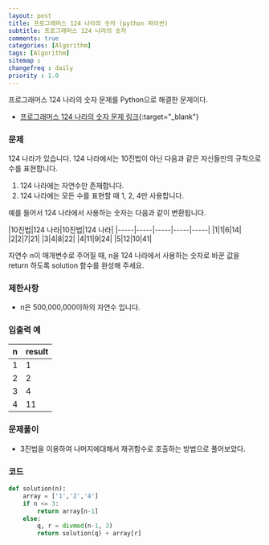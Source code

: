 ```yaml
---
layout: post
title: 프로그래머스 124 나라의 숫자 (python 파이썬)
subtitle: 프로그래머스 124 나라의 숫자
comments: true
categories: [Algorithm]
tags: [Algorithm]
sitemap :
changefreq : daily
priority : 1.0
---
```

프로그래머스 124 나라의 숫자 문제를 Python으로 해결한 문제이다.  

* [프로그래머스 124 나라의 숫자 문제 링크](https://programmers.co.kr/learn/courses/30/lessons/12899){:target="_blank"}


### 문제 
124 나라가 있습니다. 124 나라에서는 10진법이 아닌 다음과 같은 자신들만의 규칙으로 수를 표현합니다.

1. 124 나라에는 자연수만 존재합니다.
2. 124 나라에는 모든 수를 표현할 때 1, 2, 4만 사용합니다.

예를 들어서 124 나라에서 사용하는 숫자는 다음과 같이 변환됩니다.


|10진법|124 나라|10진법|124 나라|
|-----|-----|-----|-----|-----|
|1|1|6|14|
|2|2|7|21|
|3|4|8|22|
|4|11|9|24|
|5|12|10|41|

자연수 n이 매개변수로 주어질 때, n을 124 나라에서 사용하는 숫자로 바꾼 값을 return 하도록 solution 함수를 완성해 주세요.

### 제한사항
* n은 500,000,000이하의 자연수 입니다.

### 입출력 예

|n|result|
|-----|-----|
|1|1|
|2|2|
|3|4|
|4|11|

### 문제풀이
* 3진법을 이용하여 나머지에대해서 재귀함수로 호출하는 방법으로 풀어보았다.

### 코드
```python
def solution(n):
    array = ['1','2','4']
    if n <= 3:
        return array[n-1]
    else:
        q, r = divmod(n-1, 3)
        return solution(q) + array[r]
```
